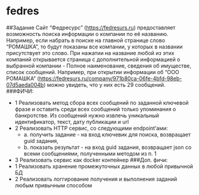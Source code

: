 # fedres


##Задание
Сайт “Федресурс” (https://fedresurs.ru) предоставляет возможность поиска информации о
компании по её названию. Например, если набрать в поиске на главной странице слово
“РОМАШКА”, то будут показаны все компании, у которых в названии присутствует это
слово. При нажатии на название любой из этих компаний открывается страница с
дополнительной информацией о выбранной компании - Полное наименование, сведения
об имуществе, список сообщений.
Например,
при
открытии
информации
об
“ООО
РОМАШКА” (https://fedresurs.ru/company/971b80ca-06fe-4bfd-98eb-07d5aeda004b) можно
увидеть, что у них есть 29 сообщений.
###ФИЧИ:
- 1 Реализовать метод сбора всех сообщений по заданной ключевой фразе и оставить
среди всех сообщений только упоминания о банкротстве. Из сообщений нужно
извлечь уникальный идентификатор, текст, дату публикации и url
- 2 Реализовать HTTP сервис, со следующими endpoint’ами:
    - a. получить задание - на вход ключевик для поиска, возвращает guid задания,
    - b. показать результат - на вход guid задания, возвращает json со всеми
сообщениями, полученными методом из п. 1
- 3 Реализовать сервис как docker контейнер
###Доп. фичи:
- 1 Реализовать хранение промежуточных данных в любой привычной БД
- 2 Реализовать логгирование получения и выполнения заданий любым привычным
способом